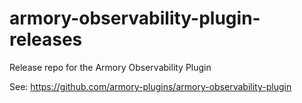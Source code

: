 # armory-observability-plugin-releases

Release repo for the Armory Observability Plugin

See: https://github.com/armory-plugins/armory-observability-plugin
